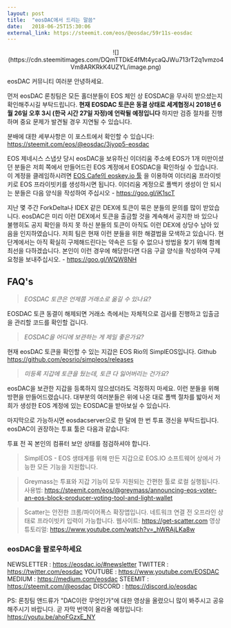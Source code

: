 ```yaml
---
layout: post
title:  "eosDAC에서 드리는 말씀"
date:   2018-06-25T15:30:06
external_link: https://steemit.com/eos/@eosdac/59r11s-eosdac
---
```

<center>![](https://cdn.steemitimages.com/DQmTTDkE4fMt4ycaQJWu713rT2q1vmzo4Vm8ARKRkK4UZYL/image.png)</center>

eosDAC 커뮤니티 여러분 안녕하세요. 

먼저 eosDAC 론칭팀은 모든 홀더분들이 EOS 체인 상 EOSDAC을 무사히 받으셨는지 확인해주시길 부탁드립니다. **현재 EOSDAC 토큰은 동결 상태로 세계협정시 2018년 6월 26일 오후 3시 (한국 시간 27일 자정)에 언락될 예정입니다** 하지만 검증 절차를 진행하며 중요 문제가 발견될 경우 지연될 수 있습니다.

분배에 대한 세부사항은 이 포스트에서 확인할 수 있습니다: https://steemit.com/eos/@eosdac/3jyop5-eosdac

EOS 제네시스 스냅샷 당시 eosDAC을 보유하신 이더리움 주소에 EOS가 1개 미만이셨던 분들은 저희 쪽에서 만들어드린 EOS 계정에서 EOSDAC을 확인하실 수 있습니다. 이 계정을 클레임하시려면 [EOS Cafe의 eoskey.io 툴]( https://eoskey.io/#/) 을 이용하여 이더리움 프라이빗키로 EOS 프라이빗키를 생성하시면 됩니다. 이더리움 계정으로 폴백키 생성이 안 되시는 분들은 다음 양식을 작성하여 주십시오 - https://goo.gl/iK1scT

지난 몇 주간 ForkDelta나 IDEX 같은 DEX에 토큰이 묶은 분들의 문의를 많이 받았습니다. eosDAC은 미리 이런 DEX에서 토큰을 출금할 것을 계속해서 공지한 바 있으나 불행히도 공지 확인을 하지 못 하신 분들의 토큰이 아직도 이런 DEX에 상당수 남아 있음을 인지하였습니다. 저희 팀은 현재 이런 분들을 위한 해결법을 모색하고 있습니다. 현 단계에서는 아직 확실히 구제해드린다는 약속은 드릴 수 없으나 방법을 찾기 위해 함께 최선을 다하겠습니다. 본인이 이런 경우에 해당한다면 다음 구글 양식을 작성하여 구제 요청을 보내주십시오. - https://goo.gl/WQW8NH

## FAQ's

> *EOSDAC 토큰은 언제쯤 거래소로 옮길 수 있나요?*

EOSDAC 토큰 동결이 해제되면 거래소 측에서는 자체적으로 검사를 진행하고 입출금을 관리할 코드를 확인할 겁니다.

> *EOSDAC을 어디에 보관하는 게 제일 좋은가요?*

현재 eosDAC 토큰을 확인할 수 있는 지갑은 EOS Rio의 SimplEOS입니다.
Github https://github.com/eosrio/simpleos/releases

> *미등록 지갑에 토큰을 뒀는데, 토큰 다 잃어버리는 건가요?*

eosDAC을 보관한 지갑을 등록하지 않으셨더라도 걱정하지 마세요. 이런 분들을 위해 방편을 만들어드렸습니다. 대부분의 여러분들은 위에 나온 대로  폴백 절차를 밟아서 저희가 생성한 EOS 계정에 있는 EOSDAC을 받아보실 수 있습니다.

마지막으로 가능하시면 eosdacserver으로 한 달에 한 번 투표 갱신을 부탁드립니다. eosDAC이 권장하는 투표 툴은 다음과 같습니다:

투표 전 꼭 본인의 컴퓨터 보안 상태를 점검하셔야 합니다. 

> SimplEOS - EOS 생태계를 위해 만든 지갑으로 EOS.IO 소프트웨어 상에서 가능한 모든 기능을 지원합니다.

> Greymass는 투표와 지갑 기능이 모두 지원되는 간편한 툴로 로컬 실행됩니다. 사용법:
https://steemit.com/eos/@greymass/announcing-eos-voter-an-eos-block-producer-voting-tool-and-light-wallet 

> Scatter는 안전한 크롬/파이어폭스 확장앱입니다. 네트워크 연결 전 오프라인 상태로 프라이빗키 입력이 가능합니다.
웹사이트: https://get-scatter.com
영상 튜토리얼: 
https://www.youtube.com/watch?v=_hWRAjLKa8w

### eosDAC을 팔로우하세요

NEWSLETTER : https://eosdac.io/#newsletter
TWITTER : https://twitter.com/eosdac
YOUTUBE : https://www.youtube.com/EOSDAC
MEDIUM  : https://medium.com/eosdac
STEEMIT : https://steemit.com/@eosdac
DISCORD : https://discord.io/eosdac

PS: 론칭팀 앤드류가 "DAC이란 무엇인가"에 대한 영상을 올렸으니 많이 봐주시고 공유해주시기 바랍니다. 곧 자막 번역이 올라올 예정입니다:  https://youtu.be/ahoFGzxE_NY
